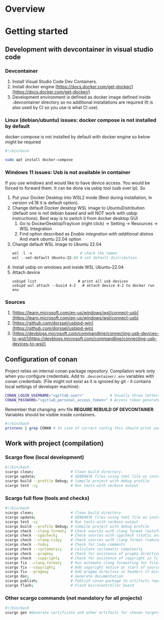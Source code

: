 # Overview

<Add project overview here>

# Getting started

## Development with devcontainer in visual studio code
### Devcontainer
1. Install Visual Studio Code Dev Containers.
2. Install docker engine [https://docs.docker.com/get-docker/](https://docs.docker.com/get-docker/)
3. Development environment is defined as docker image defined inside .devcontainer directory so no additional installations are required (It is also used by CI so you use is what CI use).

### Linux (debian/ubuntu) issues: docker compose is not installed by default
docker-compose is not installed by default with docker engine so below might be required

```bash
#!/bin/bash

sudo apt install docker-compose
```

### Windows 11 issues: Usb is not available in container
If you use windows and would like to have device access. You would be forced to forward them. It can be done via usbip tool (usb over ip). So

1. Put your Docker Desktop into WSL2 mode (Best during installation, in version v4.18 it is default option).
2. Change default Docker desktop WSL image to UbuntuDistribution (default one is not debian based and will NOT work with usbip instructions). Best  way is to switch it from docker desktop GUI
    1. Go to DockerDesktopTrayIcon (right click) -> Setting -> Resources -> WSL Integration
    2. Find option described as *Enable integration with additional distros* And mark ubuntu 22.04 option
3. Change default WSL image to Ubuntu 22.04
    ```powershell
    wsl -l -v                      # check the names
    wsl --set-default Ubuntu-22.04 # set default distribution
    ```
4. Install usbip on windows and inside WSL Ubuntu-22.04
5. Attach device
    ```
    usbipd list                   # print all usb devices
    usbipd wsl attach --busid 4-2	# attach device 4-2 to docker run env
    ```

### Sources
1. [https://learn.microsoft.com/en-us/windows/wsl/connect-usb](https://learn.microsoft.com/en-us/windows/wsl/connect-usb)
2. [https://github.com/dorssel/usbipd-win](https://github.com/dorssel/usbipd-win)
3. [https://devblogs.microsoft.com/commandline/connecting-usb-devices-to-wsl/](https://devblogs.microsoft.com/commandline/connecting-usb-devices-to-wsl/)


## Configuration of conan
Project relies on internal conan package repository. Compilation work only when you configure credentials.
Add to `.devcontainer/.env` variables with conan credentials. (File might not exist as it is ignored by git - it contains local settings of developer machine):

```bash
CONAN_LOGIN_USERNAME="<gitlab_user>"            # Usually three letters
CONAN_PASSWORD="<gitlab_personal_access_token>" # Access token generated in gitlab  gui EditProfile -> Access Tokens
```

Remember that changing .env file **REQUIRE REBUILD OF DEVCONTAINER**.
Variables should be visible inside containers.

```bash
#!/bin/bash
printenv | grep CONAN # In case of correct config this should print your user and password as system variables
```

## Work with project (compilation)

### Scargo flow (local development)
```bash
#!/bin/bash
scargo clean;                 # Clean build directory.
scargo update;                # GENERATE files using toml file as instruction (scargo is code generator). IT IS REQUIRED AFTER CHANGES IN *.toml FILE
scargo build --profile Debug; # Compile project with debug profile
scargo test -v;               # Run tests with verbose output
```

### Scargo full flow (tools and checks)
```bash
#!/bin/bash
scargo clean;                 # Clean build directory.
scargo update;                # GENERATE files using toml file as instruction (scargo is code generator). IT IS REQUIRED AFTER CHANGES IN scargo.toml FILE
scargo test -v;               # Run tests with verbose output
scargo build --profile Debug; # Compile project with debug profile
scargo check --clang-format;  # Check sources with clang format (autoformatter)
scargo check --cppcheck;      # Check sources with cppcheck (static analysis)
scargo check --clang-tidy;    # Check sources with clang format (naming convention and light static analysis)
scargo check --todo;          # Check for todo comments
scargo check --cyclomatic;    # Calculate cyclomatic complexity
scargo check --pragma;        # Check for existence of pragma directive in headers
scargo check --copyright;     # Check for existence of copyright in files
scargo fix --clang-format;    # Run automate clang formatting for files with issues
scargo fix --copyright;       # Add copyright notice at start of source files (if missing)
scargo fix --pragma;          # Add pragma directive in headers if missing
scargo doc;                   # Generate documentation
scargo publish;               # Publish conan package to artifacts repository
scargo flash;                 # Flash microcontroller board
```

### Other scargo commands (not mandatory for all projects)

```bash
#!/bin/bash
scargo gen #Generate certificate and other artifacts for chosen targets
```


